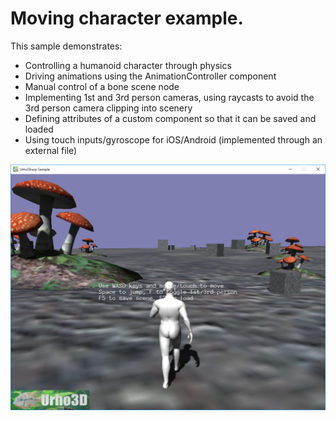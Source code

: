  Moving character example.
=============

This sample demonstrates:
- Controlling a humanoid character through physics
- Driving animations using the AnimationController component
- Manual control of a bone scene node
- Implementing 1st and 3rd person cameras, using raycasts to avoid the 3rd person camera clipping into scenery
- Defining attributes of a custom component so that it can be saved and loaded
- Using touch inputs/gyroscope for iOS/Android (implemented through an external file)

![Screenshot](Screenshots/Screenshot.png)
